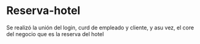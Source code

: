 # Reserva-hotel
Se realizó la unión del login, curd de empleado y cliente, y asu vez, el core del negocio que es la reserva del hotel
